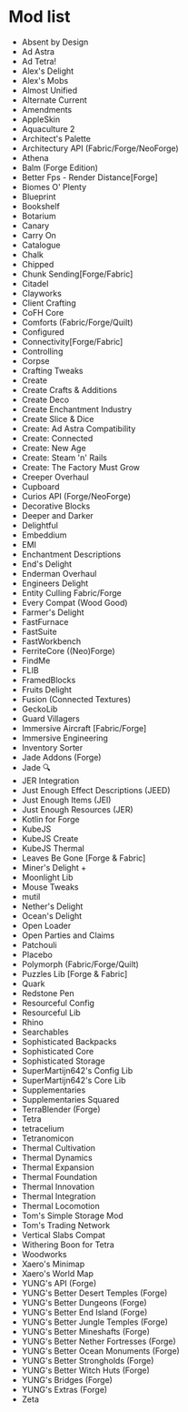 # Mod list

- Absent by Design
- Ad Astra
- Ad Tetra!
- Alex's Delight
- Alex's Mobs
- Almost Unified
- Alternate Current
- Amendments
- AppleSkin
- Aquaculture 2
- Architect's Palette
- Architectury API (Fabric/Forge/NeoForge)
- Athena
- Balm (Forge Edition)
- Better Fps - Render Distance[Forge]
- Biomes O' Plenty
- Blueprint
- Bookshelf
- Botarium
- Canary
- Carry On
- Catalogue
- Chalk
- Chipped
- Chunk Sending[Forge/Fabric]
- Citadel
- Clayworks
- Client Crafting
- CoFH Core
- Comforts (Fabric/Forge/Quilt)
- Configured
- Connectivity[Forge/Fabric]
- Controlling
- Corpse
- Crafting Tweaks
- Create
- Create Crafts & Additions
- Create Deco
- Create Enchantment Industry
- Create Slice & Dice
- Create: Ad Astra Compatibility
- Create: Connected
- Create: New Age
- Create: Steam 'n' Rails
- Create: The Factory Must Grow
- Creeper Overhaul
- Cupboard
- Curios API (Forge/NeoForge)
- Decorative Blocks
- Deeper and Darker
- Delightful
- Embeddium
- EMI
- Enchantment Descriptions
- End's Delight
- Enderman Overhaul
- Engineers Delight
- Entity Culling Fabric/Forge
- Every Compat (Wood Good)
- Farmer's Delight
- FastFurnace
- FastSuite
- FastWorkbench
- FerriteCore ((Neo)Forge)
- FindMe
- FLIB
- FramedBlocks
- Fruits Delight
- Fusion (Connected Textures)
- GeckoLib
- Guard Villagers
- Immersive Aircraft [Fabric/Forge]
- Immersive Engineering
- Inventory Sorter
- Jade Addons (Forge)
- Jade 🔍
- JER Integration
- Just Enough Effect Descriptions (JEED)
- Just Enough Items (JEI)
- Just Enough Resources (JER)
- Kotlin for Forge
- KubeJS
- KubeJS Create
- KubeJS Thermal
- Leaves Be Gone [Forge & Fabric]
- Miner's Delight +
- Moonlight Lib
- Mouse Tweaks
- mutil
- Nether's Delight
- Ocean's Delight
- Open Loader
- Open Parties and Claims
- Patchouli
- Placebo
- Polymorph (Fabric/Forge/Quilt)
- Puzzles Lib [Forge & Fabric]
- Quark
- Redstone Pen
- Resourceful Config
- Resourceful Lib
- Rhino
- Searchables
- Sophisticated Backpacks
- Sophisticated Core
- Sophisticated Storage
- SuperMartijn642's Config Lib
- SuperMartijn642's Core Lib
- Supplementaries
- Supplementaries Squared
- TerraBlender (Forge)
- Tetra
- tetracelium
- Tetranomicon
- Thermal Cultivation
- Thermal Dynamics
- Thermal Expansion
- Thermal Foundation
- Thermal Innovation
- Thermal Integration
- Thermal Locomotion
- Tom's Simple Storage Mod
- Tom's Trading Network
- Vertical Slabs Compat
- Withering Boon for Tetra
- Woodworks
- Xaero's Minimap
- Xaero's World Map
- YUNG's API (Forge)
- YUNG's Better Desert Temples (Forge)
- YUNG's Better Dungeons (Forge)
- YUNG's Better End Island (Forge)
- YUNG's Better Jungle Temples (Forge)
- YUNG's Better Mineshafts (Forge)
- YUNG's Better Nether Fortresses (Forge)
- YUNG's Better Ocean Monuments (Forge)
- YUNG's Better Strongholds (Forge)
- YUNG's Better Witch Huts (Forge)
- YUNG's Bridges (Forge)
- YUNG's Extras (Forge)
- Zeta
